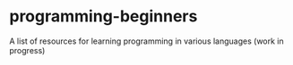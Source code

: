 # programming-beginners
A list of resources for learning programming in various languages (work in progress)
